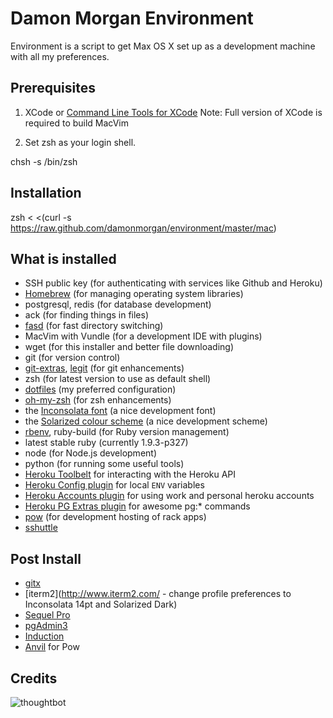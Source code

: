 Damon Morgan Environment
========================

Environment is a script to get Max OS X set up as a development machine with all my preferences.

Prerequisites
-------------

1) XCode or [Command Line Tools for XCode](https://developer.apple.com/downloads/)
Note: Full version of XCode is required to build MacVim

2) Set zsh as your login shell.

  chsh -s /bin/zsh

Installation
------------

  zsh < <(curl -s https://raw.github.com/damonmorgan/environment/master/mac)

What is installed
-----------------

* SSH public key (for authenticating with services like Github and Heroku)
* [Homebrew](http://mxcl.github.com/homebrew/) (for managing operating system libraries)
* postgresql, redis (for database development)
* ack (for finding things in files)
* [fasd](https://github.com/clvv/fasd) (for fast directory switching)
* MacVim with Vundle (for a development IDE with plugins)
* wget (for this installer and better file downloading)
* git (for version control)
* [git-extras](https://github.com/visionmedia/git-extras), [legit](http://www.git-legit.org/) (for git enhancements)
* zsh (for latest version to use as default shell)
* [dotfiles](https://github.com/damonmorgan/dotfiles) (my preferred configuration)
* [oh-my-zsh](https://github.com/robbyrussell/oh-my-zsh) (for zsh enhancements)
* the [Inconsolata font](http://www.levien.com/type/myfonts/inconsolata.html) (a nice development font)
* the [Solarized colour scheme](http://ethanschoonover.com/solarized) (a nice development scheme)
* [rbenv](https://github.com/sstephenson/rbenv), ruby-build (for Ruby version management)
* latest stable ruby (currently 1.9.3-p327)
* node (for Node.js development)
* python (for running some useful tools)
* [Heroku Toolbelt](https://toolbelt.heroku.com/) for interacting with the Heroku API
* [Heroku Config plugin](https://github.com/ddollar/heroku-config) for local `ENV` variables
* [Heroku Accounts plugin](https://github.com/ddollar/heroku-accounts) for using work and personal heroku accounts
* [Heroku PG Extras plugin](https://github.com/heroku/heroku-pg-extras/) for awesome pg:* commands
* [pow](http://pow.cx/) (for development hosting of rack apps)
* [sshuttle](https://github.com/apenwarr/sshuttle)

Post Install
------------

* [gitx](http://gitx.laullon.com/)
* [iterm2](http://www.iterm2.com/ - change profile preferences to Inconsolata 14pt and Solarized Dark)
* [Sequel Pro](http://www.sequelpro.com/)
* [pgAdmin3](http://www.pgadmin.org/)
* [Induction](http://inductionapp.com/)
* [Anvil](http://anvilformac.com/) for Pow

Credits
-------

![thoughtbot](http://thoughtbot.com/images/tm/logo.png)
